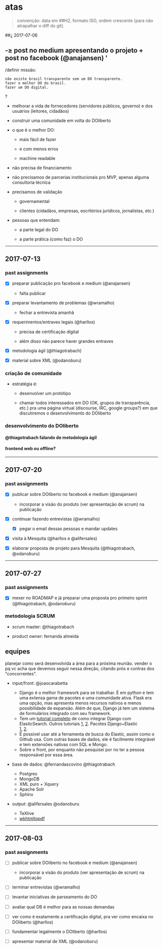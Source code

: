 # atas

> convenção: data em ##H2, formato ISO, ordem crescente (para não
> atrapalhar o diff do git).

##¿ 2017-07-06

-≥ post no medium apresentando o projeto + post no facebook (@anajansen)
'
-
/definir missão: 

	não existe brasil transparente sem um DO transparente.
	fazer o melhor DO do brasil.
	fazer um DO digital.
?
- melhorar a vida de fornecedores (servidores públicos, governo) e dos
  usuários (leitores, cidadãos)

- construir uma comunidade em volta do DOliberto

- o que é o melhor DO:
  
  - mais fácil de fazer
  
  - e com menos erros
  
  - machine readable

- não precisa de financiamento

- não precisamos de parcerias institucionais pro MVP, apenas alguma
  consultoria técnica

- precisamos de validação
  
  - governamental
  
  - clientes (cidadãos, empresas, escritórios jurídicos, jornalistas,
    etc.)

- pessoas que entendam:

  - a parte legal do DO
  
  - a parte prática (como faz) o DO


---

## 2017-07-13

### past assignments

- [x] preparar publicação pro facebook e medium (@anajansen)

	- falta publicar

- [x] preparar levantamento de problemas (@wramalho)

	- fechar a entrevista amanhã

- [x] requerimentos/entraves legais (@harllos)

	- precisa de certificação digital
	
	- além disso não parece haver grandes entraves

- [x] metodologia ágil (@thiagotrabach)

- [x] material sobre XML (@odanoburu)

### criação de comunidade

- estratégia é:

	- desenvolver um protótipo
	
	- chamar todos interessados em DO (OK, grupos de transparência,
      etc.) pra uma página virtual (discourse, IRC, google groups?) em
      que discutiremos o desenvolvimento do DOliberto

### desenvolvimento do DOliberto

#### @thiagotrabach falando de metodologia ágil

#### frontend web ou offline?


---

## 2017-07-20

### past assignments

- [x] publicar sobre DOliberto no facebook e medium (@anajansen)

	- incorporar a visão do produto (ver apresentação de scrum) na
      publicação

- [x] continuar fazendo entrevistas (@wramalho)

	- [x] pegar o email dessas pessoas e mandar updates

- [x] visita à Mesquita (@harllos e @alifersales)

- [x] elaborar proposta de projeto para Mesquita (@thiagotrabach,
  @odanoburu)


---

## 2017-07-27

### past assignments

- [x] mexer no ROADMAP e já preparar uma proposta pro primeiro sprint
  (@thiagotrabach, @odanoburu)

### metodologia SCRUM

- scrum master: @thiagotrabach

- product owner: fernanda almeida

## equipes

planejar como será desenvolvida a área para a próxima reunião. vender
o pq vc acha que devemos seguir nessa direção, citando prós e contras
dos "concorrentes".

- input/front: @joaocarabetta
	- Django é o melhor framework para se trabalhar. É em python e
	tem uma extensa gama de pacotes e uma comunidade ativa. Flask 
	era uma opção, mas apresenta menos recursos nativos e menos 
	possibilidade de expansão. Além de que, Django já tem um sistema
	de formulários integrado com seu framework.
	- Tem um [tutorial completo](https://qbox.io/blog/series/elasticsearch-python-django-series)
	de como integrar Django com ElasticSearch. Outros tutoriais 
	[1](https://medium.freecodecamp.org/elasticsearch-with-django-the-easy-way-909375bc16cb),
	[2](https://www.codementor.io/samueljames/using-django-with-elasticsearch-logstash-and-kibana-elk-stack-9l4fwx138).
	Pacotes Django+Elastic 	
	[1](https://github.com/sabricot/django-elasticsearch-dsl),
	[2](https://github.com/jaddison/django-simple-elasticsearch).
	- É possível usar até a ferramenta de busca do Elastic, assim 
	como o Github usa. Com outras bases de dados, ele é facilmente
	integrável e tem extensões nativas com SQL e Mongo. 
	- Sobre o front, por enquanto não pesquisei por no ter 
	a pessoa responsável por essa área.

- base de dados: @fernandascovino @thiagotrabach

	- Postgres
	- MongoDB
	- XML puro + Xquery
	- Apache Solr
	- Sphinx

- output: @alifersales @odanoburu

	- TeXlive
	- [wkhtmltopdf](https://wkhtmltopdf.org/)


---

## 2017-08-03

### past assignments

- [ ] publicar sobre DOliberto no facebook e medium (@anajansen)

	- incorporar a visão do produto (ver apresentação de scrum) na
      publicação

- [ ] terminar entrevistas (@wramalho)

- [ ] levantar iniciativas de parseamento do DO

- [ ] avaliar qual DB é melhor para as nossas demandas

- [ ] ver como é exatamente a certificação digital, pra ver como
  encaixa no DOliberto (@harllos)
  
- [ ] fundamentar legalmente o DOliberto (@harllos)

- [ ] apresentar material de XML (@odanoburu)

